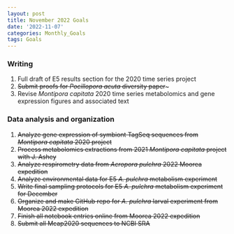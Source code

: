 ```yaml
---
layout: post
title: November 2022 Goals
date: '2022-11-07'
categories: Monthly_Goals
tags: Goals
---
```

### Writing   
1. Full draft of E5 results section for the 2020 time series project          
2. ~~Submit proofs for *Pocillopora acuta* diversity paper~~~        
3. Revise *Montipora capitata* 2020 time series metabolomics and gene expression figures and associated text  

### Data analysis and organization        
1. ~~Analyze gene expression of symbiont TagSeq sequences from *Montipora capitata* 2020 project~~         
2. ~~Process metabolomics extractions from 2021 *Montipora capitata* project with J. Ashey~~     
3. ~~Analyze respirometry data from *Acropora pulchra* 2022 Moorea expedition~~  
4. ~~Analyze environmental data for E5 *A. pulchra* metabolism experiment~~   
5. ~~Write final sampling protocols for E5 *A. pulchra* metabolism experiment for December~~    
6. ~~Organize and make GitHub repo for *A. pulchra* larval experiment from Moorea 2022 expedition~~  
7. ~~Finish all notebook entries online from Moorea 2022 expedition~~   
8. ~~Submit all Mcap2020 sequences to NCBI SRA~~  
